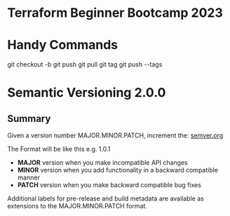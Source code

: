 # Terraform Beginner Bootcamp 2023

# Handy Commands
git checkout -b <name of the branch>
git push 
git pull 
git tag <tag version number>
git push --tags

# Semantic Versioning 2.0.0
## Summary
Given a version number MAJOR.MINOR.PATCH, increment the:
[semver.org](https://semver.org/)

The Format will be like this e.g. 1.0.1
- **MAJOR** version when you make incompatible API changes
- **MINOR** version when you add functionality in a backward compatible manner
- **PATCH** version when you make backward compatible bug fixes

Additional labels for pre-release and build metadata are available as extensions to the MAJOR.MINOR.PATCH format.

